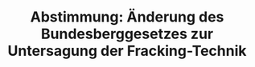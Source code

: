 ---
abstimmung:
  abstimmung: 1
  bundestagssitzung: 167
  legislaturperiode: 18
categories:
- Wirtschaft
- Energie
- Umwelt
- Naturschutz
- Technik
data:
- title: Abstimmungsergebnis 20160428_1-data.pdf
  url: /res/abstimmungsliste/20160428_1-data.pdf
- title: Abstimmungsergebnis 20160428_1_xls-data.csv
  url: /res/abstimmungsliste/analyses/20160428_1_xls-data.csv
documents:
- local: /res/abstimmungsdaten/018-167-01/1807551.pdf
  title: Drucksache 18/07551.pdf
  url: http://dip21.bundestag.de/dip21/btd/18/075/1807551.pdf
- local: /res/abstimmungsdaten/018-167-01/1808125.pdf
  title: Drucksache 18/08125.pdf
  url: http://dip21.bundestag.de/dip21/btd/18/081/1808125.pdf
ergebnis:
  cdu/csu:
    enthaltung: 3
    gesamt: 310
    ja: 5
    nein: 282
    nichtabgegeben: 20
    ungueltig: 0
  die.linke:
    enthaltung: 0
    gesamt: 64
    ja: 61
    nein: 0
    nichtabgegeben: 3
    ungueltig: 0
  file: 20160428_1_xls-data.csv
  gruenen:
    enthaltung: 0
    gesamt: 63
    ja: 58
    nein: 0
    nichtabgegeben: 5
    ungueltig: 0
  spd:
    enthaltung: 40
    gesamt: 193
    ja: 1
    nein: 141
    nichtabgegeben: 11
    ungueltig: 0
layout: abstimmung
links:
- title: https://www.bundestag.de/parlament/plenum/abstimmung/abstimmung?id=392
  url: https://www.bundestag.de/parlament/plenum/abstimmung/abstimmung?id=392
preview: "Deutscher Bundestag\n\n167. Sitzung des Deutschen Bundestages\nam Donnerstag,\
  \ 28.April 2016\n\nEndg\xFCltiges Ergebnis der Namentlichen Abstimmung Nr. 1\n\n\
  Gesetzentwurf der Abgeordneten Dr. Julia Verlinden, Annalena Baerbock, Peter Meiwald,\n\
  weiterer Abgeordneter und der Fraktion B\xDCNDNIS 90/DIE GR\xDCNEN\nEntwurf eines\
  \ Gesetzes zur \xC4nderung des Bundesberggesetzes zur Untersagung der\nFracking-Technik\n\
  Drs. 18/7551 und 18/8125\n\nAbgegebene Stimmen insgesamt:\n\n591\n\nNicht abgegebene\
  \ Stimmen:\nJa-Stimmen:\n\n39\n125\n\nNein-Stimmen:\n\n423\n\nEnthaltungen:\n\n\
  43\n\nUng\xFCltige:\n\nBerlin, den 28.04.2016\n\n0\n\nBeginn: 13:45\nEnde: 13:47\n"
tags:
- Fossile Energie
- Fracking
- Gesundheit
- Umwelt
title: "Abstimmung: \xC4nderung des Bundesberggesetzes zur Untersagung der Fracking-Technik"
---
